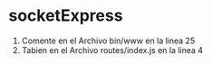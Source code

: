 # socketExpress
1. Comente en el Archivo bin/www en la linea 25
2. Tabien en el Archivo routes/index.js en la linea 4
